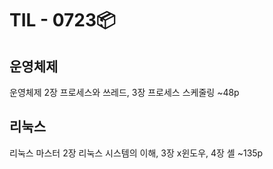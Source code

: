 # TIL - 0723📦

## 운영체제
운영체제 2장 프로세스와 쓰레드, 3장 프로세스 스케줄링 ~48p

## 리눅스
리눅스 마스터 2장 리눅스 시스템의 이해, 3장 x윈도우, 4장 셸 ~135p

